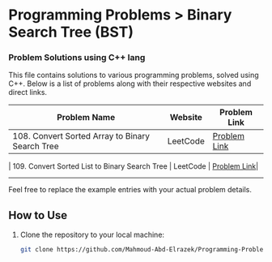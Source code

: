 # Programming Problems > Binary Search Tree (BST)

### Problem Solutions using C++ lang

This file contains solutions to various programming problems, solved using C++. Below is a list of problems along with their respective websites and direct links.

| Problem Name               | Website       | Problem Link                                          |
|----------------------------|---------------|-------------------------------------------------------|
| 108. Convert Sorted Array to Binary Search Tree          | LeetCode      | [Problem Link](https://leetcode.com/problems/convert-sorted-array-to-binary-search-tree/description/?envType=problem-list-v2&envId=binary-search-tree)|

| 109. Convert Sorted List to Binary Search Tree          | LeetCode      | [Problem Link](https://leetcode.com/problems/convert-sorted-list-to-binary-search-tree/?envType=problem-list-v2&envId=binary-search-tree)|



---

Feel free to replace the example entries with your actual problem details.

## How to Use
1. Clone the repository to your local machine:
   ```bash
   git clone https://github.com/Mahmoud-Abd-Elrazek/Programming-Problems.git